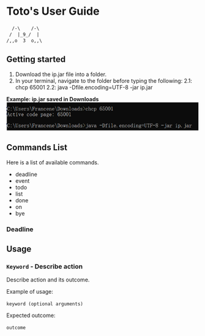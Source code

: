 # Toto's User Guide
      /-\    /-\
     /  |_9_/  |
    /,,o  3  o,,\

## Getting started
1. Download the ip.jar file into a folder.
2. In your terminal, navigate to the folder before typing the following:
  2.1: chcp 65001
  2.2: java -Dfile.encoding=UTF-8 -jar ip.jar

  **Example: ip.jar saved in Downloads**
  <img width="964" alt="java 8 and prio java 8  array review example" src="https://github.com/chuckiex3/ip/blob/master/docs/howtocalljar.png">


## Commands List
Here is a list of available commands.
* deadline
* event
* todo
* list
* done
* on
* bye

### Deadline

## Usage

### `Keyword` - Describe action

Describe action and its outcome.

Example of usage:

`keyword (optional arguments)`

Expected outcome:

`outcome`
